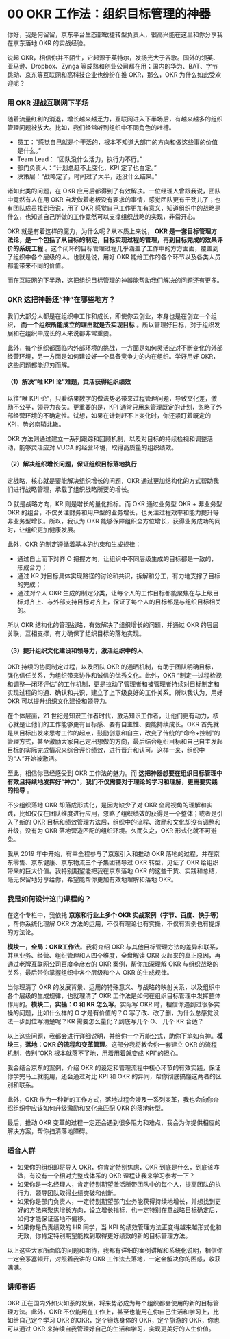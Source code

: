 00 OKR 工作法：组织目标管理的神器
====================

你好，我是何留留，京东平台生态部敏捷转型负责人，很高兴能在这里和你分享我在京东落地 OKR 的实战经验。

说起 OKR，相信你并不陌生，它起源于英特尔，发扬光大于谷歌。国外的领英、亚马逊、Dropbox、Zynga 等成熟和创业公司都在用；国内的华为、BAT、字节跳动、京东等互联网和高科技企业也纷纷在推 OKR，那么，OKR 为什么如此受欢迎呢？

### 用 OKR 迎战互联网下半场

随着流量红利的消退，增长越来越乏力，互联网进入下半场后，有越来越多的组织管理问题被放大。比如，我们经常听到组织中不同角色的吐槽。

* 员工：“感觉自己就是个干活的，根本不知道大部门的方向和做这些事的价值是什么。”
* Team Lead： “团队没什么活力，执行力不行。”
* 部门负责人：“计划总赶不上变化，KPI 定了也白定。”
* 决策层：“战略定了，时间过了大半，还没什么结果。”

诸如此类的问题，在 OKR 应用后都得到了有效解决。一位经理人曾跟我说，团队中竟然有人在用 OKR 自发做着老板没有要求的事情，感觉团队更有干劲儿了；也有团队成员找到我说，用了 OKR 感觉自己工作更加有意义，知道组织中的战略是什么，也知道自己所做的工作竟然可以支撑组织战略的实现，非常开心。

OKR 就是有着这样的魔力，为什么呢？从本质上来说， **OKR 是一套目标管理方法论，是一个包括了从目标的制定，目标实现过程的管理，再到目标完成的效果评价的系统工程** 。这个闭环的目标管理过程几乎涵盖了工作中的方方面面，覆盖到了组织中各个层级的人。也就是说，用好 OKR 能给工作的各个环节以及各类人员都能带来不同的价值。

而在互联网的下半场，这把组织目标管理的神器能帮助我们解决的问题还有更多。

### OKR 这把神器还“神”在哪些地方？

我们大部分人都是在组织中工作和成长，即使你去创业，本身也是在创立一个组织， **而一个组织所能成立的理由就是去实现目标** 。所以管理好目标，对于组织发展和在组织中成长的人来说都非常重要。

此外，每个组织都面临内外部环境的挑战，一方面是如何灵活应对不断变化的外部经营环境，另一方面是如何建设好一个具备竞争力的内在组织。学好用好 OKR，这些问题都能迎刃而解。

#### （1）解决“唯 KPI 论”难题，灵活获得组织绩效

以往“唯 KPI 论”，只看结果数字的做法势必带来过程管理问题，导致文化差，激励不公平，领导力丧失。更重要的是，KPI 通常只用来管理既定的计划，忽略了外部经营环境的不确定性。试想，如果在计划赶不上变化时，你还紧盯着既定的 KPI，势必南辕北辙。

OKR 方法则通过建立一系列跟踪和回顾机制，以及对目标的持续检视和调整活动，能够灵活应对 VUCA 的经营环境，取得高质量的组织绩效。

#### （2）解决组织增长问题，保证组织目标落地执行

定战略，核心就是要能解决组织增长的问题，OKR 通过更加结构化的方式帮助我们进行战略管理，承载了组织战略所要的增长。

O 就是战略方向，KR 则是增长的量化指标。而 OKR 通过业务型 OKR + 非业务型 OKR 的组合，不仅关注财务和用户型的业务增长，也关注过程效率和能力提升等非业务型增长。所以，我认为 OKR 能够保障组织全方位增长，获得业务成功的同时，让组织更加健康发展。

此外，OKR 的制定遵循着基本的约束和生成规律：

* 通过自上而下对齐 O 把握方向，让组织中不同层级生成的目标都是一致的，形成合力；
* 通过 KR 对目标具体实现路径的讨论和共识，拆解和分工，有力地支撑了目标的完成；
* 通过对个人 OKR 生成的制定分类，让每个人的工作目标都能聚焦在与上级目标对齐上、与外部支持目标对齐上，保证了每个人的目标都是与组织目标相关的。

所以 OKR 结构化的管理战略，有效解决了组织增长的问题，并通过 OKR 的层层关联，互相支撑，有力确保了组织目标的落地实现。

#### （3）提升组织文化建设和领导力，激活组织中的人

OKR 持续的协同制定过程，以及团队 OKR 的通晒机制，有助于团队明确目标，强化信任关系，为组织带来协作和诚信的优秀文化。此外，OKR “制定—过程检视和调整—闭环评估”的工作机制，更是拉动了管理者和被管理者持续对目标制定和实现过程的沟通、确认和共识，建立了上下级良好的工作关系。所以我认为，用好 OKR 可以提升组织文化建设和领导力。

在个体层面，21 世纪是知识工作者时代，激活知识工作者，让他们更有动力，核心就是让他们的工作能够更有目标感、要有自主性、要能持续成长。OKR 首先就是从目标出发来思考工作的起点，鼓励创意和自主，改变了传统的“命令+控制”的管理方式，甚至激励大家自己定出想做的方向，最后结合组织目标和自己自主发起目标的实际完成情况来综合评价绩效，进行晋升和认可。这样一来，组织中的“人”开始被激活。

至此，相信你已经感受到 OKR 工作法的魅力。而 **这把神器想要在组织目标管理中有效且持续地发挥好“神力”，我们不仅需要对于理论的学习和理解，更需要实践的指导** 。

不少组织落地 OKR 却落成形式化，是因为缺少了对 OKR 全局视角的理解和实践，比如仅仅在团队维度进行应用，忽略了组织绩效的获得是一个整体；或者是引入了新的 OKR 目标和绩效管理方法后，组织中的流程、激励和文化却没有调整和升级，没有为 OKR 落地营造匹配的组织环境。久而久之，OKR 形式化就不可避免。

我从 2019 年中开始，有幸全程参与了京东引入和推动 OKR 落地的过程，并在京东零售、京东健康、京东物流三个子集团辅导过 OKR 转型，见证了 OKR 给组织带来的巨大价值。我特别期望能把我在京东落地 OKR 的这些干货、实践和总结，毫无保留地分享给你，希望能帮你更加有效地理解和落地 OKR。

### 我是如何设计这门课程的？

在这个专栏中，我依托 **京东和行业上多个 OKR 实战案例（字节、百度、快手等）** ，帮你系统化理解 OKR 方法的运用，不仅有理论也有实操，不仅有案例也有提炼的方法论。

**模块一，全局：OKR工作法**。我将介绍 OKR 与其他目标管理方法的差异和联系，并从业务、经营、组织管理和人四个维度，全盘解读 OKR 火起来的真正原因，再通过老牌互联网公司百度李彦宏的 OKR 案例，帮你加深理解 OKR 与组织战略的关系，最后带你掌握组织中各个层级和个人 OKR 的生成规律。

当你理清了 OKR 的发展背景、运用的特殊意义、与战略的映射关系，以及组织中各个层级的生成规律，也就理清了 OKR 工作法是如何在组织目标管理中发挥整体作用的。**模块二，实操：O 和 KR 怎么写**。实际写 OKR 时，相信你遇到过很多实操的问题，比如什么样的 O 才是有价值的？O 写了改、改了删，为什么总感觉没法一步到位写清楚呢？KR 需要怎么量化？到底写几个 O、 几个 KR 合适？

以上这些问题，我都会进行详细说明，并给你一个万能公式，助你下笔如有神。**模块三，落地：OKR 的流程和变革管理**。这部分我将教会你一套建立 OKR 的流程机制，告别“OKR 根本就落不了地，用着用着就变成 KPI”的担心。

我会结合京东的案例，介绍 OKR 的设定和管理流程中核心环节的有效实践，保证你学完马上就能用，还会通过对比 KPI 和 OKR 的异同，帮你彻底搞懂这两者的区别和联系。

此外，OKR 作为一种新的工作方式，落地过程会涉及一系列变革，我也会向你介绍组织中应该如何升级激励和文化来匹配 OKR 的落地转型。

最后，推动 OKR 变革的过程一定还会遇到很多阻力和难点，我会为你提供相应的解决方案，帮你扫清落地障碍。

### 适合人群

* 如果你的组织即将导入 OKR，你肯定特别焦虑，OKR 到底是什么，到底该咋做，有没有一个相对完整成体系的 OKR 课程让我来学习参考一下？
* 如果你是一名经理人，肯定特别期望激活所带团队中的每个人，提高团队的执行力，领导团队取得业绩突破和创新。
* 如果你是部门负责人，一定特别期望部门业务能获得持续地增长，并想找到更好的方法来聚焦增长方向，设立增长指标，也一定特别在意战略目标确定后，如何才能保证落地不偏移。
* 如果你是负责绩效的 HR 同学，当 KPI 的绩效管理方法正变得越来越形式化和无效，你肯定特别期望能找到取得更好绩效的新的目标管理方法。

以上这些大家所面临的问题和期待，我都有详细的案例讲解和系统化说明，相信你一定会茅塞顿开，对照着我讲的 OKR 工作法去落地，一定会解决你的困惑，收获满满。

### 讲师寄语

OKR 正在国内外如火如荼的发展，将来势必成为每个组织都会使用的新的目标管理方法。此外，OKR 不仅能用在工作上，甚至也能用在你自己生活和学习上，比如给自己定个学习 OKR 的OKR，定个锻炼身体的 OKR，定个旅游的 OKR，你也可以通过 OKR 来持续自我管理好自己的生活和学习，实现更美好的人生价值。
